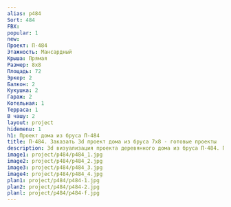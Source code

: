 ```yaml
---
alias: p484
Sort: 484
FBX: 
popular: 1
new: 
Проект: П-484
Этажность: Мансардный
Крыша: Прямая
Размер: 8х8
Площадь: 72
Эркер: 2
Балкон: 2
Кукушка: 2
Гараж: 2
Котельная: 1
Терраса: 1
В чашу: 2
layout: project
hidemenu: 1
h1: Проект дома из бруса П-484
title: П-484. Заказать 3d проект дома из бруса 7х8 - готовые проекты
description: 3d визуализация проекта деревянного дома из бруса П-484. Площадь 72 м2, размер 7х8. Вы можете внести любые изменения в проект.
image1: project/p484/p484_1.jpg
image2: project/p484/p484_2.jpg
image3: project/p484/p484_3.jpg
image4: project/p484/p484_4.jpg
plan1: project/p484/p484-1.jpg
plan2: project/p484/p484-2.jpg
planl: project/p484/p484-f.jpg
---
```

